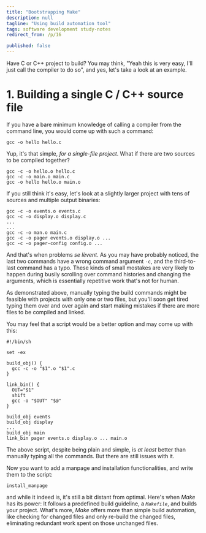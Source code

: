 ```yaml
---
title: "Bootstrapping Make"
description: null
tagline: "Using build automation tool"
tags: software development study-notes
redirect_from: /p/16

published: false
---
```


Have C or C++ project to build? You may think, "Yeah this is very easy, I'll just call the compiler to do so", and yes, let's take a look at an example.

# 1. Building a single C / C++ source file

If you have a bare minimum knowledge of calling a compiler from the command line, you would come up with such a command:

```shell
gcc -o hello hello.c
```

Yup, it's that simple, *for a single-file project*. What if there are two sources to be compiled together?

```shell
gcc -c -o hello.o hello.c
gcc -c -o main.o main.c
gcc -o hello hello.o main.o
```

If you still think it's easy, let's look at a slightly larger project with tens of sources and multiple output binaries:

```shell
gcc -c -o events.o events.c
gcc -c -o display.o display.c
...
...
gcc -c -o man.o main.c
gcc -c -o pager events.o display.o ...
gcc -c -o pager-config config.o ...
```

And that's when problems *se lèvent*. As you may have probably noticed, the last two commands have a wrong command argument `-c`, and the third-to-last command has a typo.
These kinds of small mostakes are very likely to happen during busily scrolling over command histories and changing the arguments, which is essentially repetitive work that's not for human.

As demonstrated above, manually typing the build commands might be feasible with projects with only one or two files, but you'll soon get tired typing them over and over again and start making mistakes if there are more files to be compiled and linked.

You may feel that a script would be a better option and may come up with this:

```shell
#!/bin/sh

set -ex

build_obj() {
  gcc -c -o "$1".o "$1".c
}

link_bin() {
  OUT="$1"
  shift
  gcc -o "$OUT" "$@"
}

build_obj events
build_obj display
...
build_obj main
link_bin pager events.o display.o ... main.o
```

The above script, despite being plain and simple, is *at least* better than manually typing all the commands. But there are still issues with it.

Now you want to add a manpage and installation functionalities, and write them to the script:

```shell
install_manpage
```

and while it indeed is, it's still a bit distant from optimal. Here's when *Make* has its power:
It follows a predefined build guideline, a *`Makefile`*, and builds your project.
What's more, *Make* offers more than simple build automation, like checking for changed files and only re-build the changed files, eliminating redundant work spent on those unchanged files.
